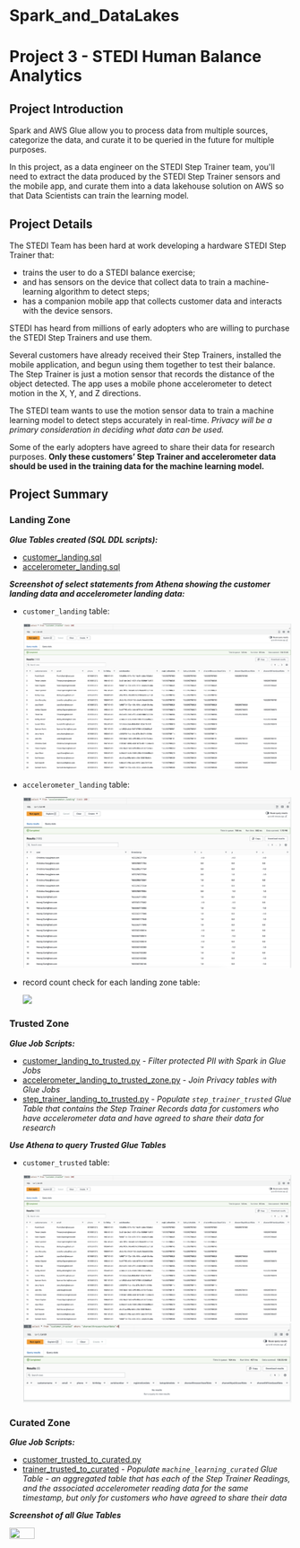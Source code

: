# Spark_and_DataLakes
# Project 3 - STEDI Human Balance Analytics

## Project Introduction
Spark and AWS Glue allow you to process data from multiple sources, categorize the data, and curate it to be queried in the future for multiple purposes. 

In this project, as a data engineer on the STEDI Step Trainer team, you'll need to extract the data produced by the STEDI Step Trainer sensors and the mobile app, and curate them into a data lakehouse solution on AWS so that Data Scientists can train the learning model. 

## Project Details

The STEDI Team has been hard at work developing a hardware STEDI Step Trainer that:
* trains the user to do a STEDI balance exercise;
* and has sensors on the device that collect data to train a machine-learning algorithm to detect steps;
* has a companion mobile app that collects customer data and interacts with the device sensors.

STEDI has heard from millions of early adopters who are willing to purchase the STEDI Step Trainers and use them.

Several customers have already received their Step Trainers, installed the mobile application, and begun using them together to test their balance. The Step Trainer is just a motion sensor that records the distance of the object detected. The app uses a mobile phone accelerometer to detect motion in the X, Y, and Z directions.

The STEDI team wants to use the motion sensor data to train a machine learning model to detect steps accurately in real-time. _Privacy will be a primary consideration in deciding what data can be used._

Some of the early adopters have agreed to share their data for research purposes. **Only these customers’ Step Trainer and accelerometer data should be used in the training data for the machine learning model.**

## Project Summary

### Landing Zone

_**Glue Tables created (SQL DDL scripts):**_ 
* [customer_landing.sql](./scrips/customer_landing.sql)
* [accelerometer_landing.sql](./scrips/accelerometer_landing.sql)

_**Screenshot of select statements from Athena showing the customer landing data and accelerometer landing data:**_ 

* `customer_landing` table:

    <img src="customer_trusted.png">

*  `accelerometer_landing` table: 

    <img src="accelerometer_landing.png">

* record count check for each landing zone table: 

    <img src="./images/landing_tables_record_count.png">


### Trusted Zone

_**Glue Job Scripts:**_ 
* [customer_landing_to_trusted.py](./scrips/customer_landing_to_trusted.py) - _Filter protected PII with Spark in Glue Jobs_
* [accelerometer_landing_to_trusted_zone.py](./scrips/accelerometer_landing_to_trusted_zone.py) - _Join Privacy tables with Glue Jobs_
* [step_trainer_landing_to_trusted.py](./scrips/step_trainer_landing_to_trusted.py) - _Populate `step_trainer_trusted` Glue Table that contains the Step Trainer Records data for customers who have accelerometer data and have agreed to share their data for research_


_**Use Athena to query Trusted Glue Tables**_ 

*  `customer_trusted` table: 

    <img src="customer_trusted.png">

    <img src="customer_trusted_check.png">


### Curated Zone

_**Glue Job Scripts:**_ 
* [customer_trusted_to_curated.py](./scrips/customer_trusted_to_curated.py)
* [trainer_trusted_to_curated](./scrips/trainer_trusted_to_curated.py) - _Populate `machine_learning_curated` Glue Table - an aggregated table that has each of the Step Trainer Readings, and the associated accelerometer reading data for the same timestamp, but only for customers who have agreed to share their data_


_**Screenshot of all Glue Tables**_ 

<img src="./images/glue_tables.png" width=30% height=50%>
